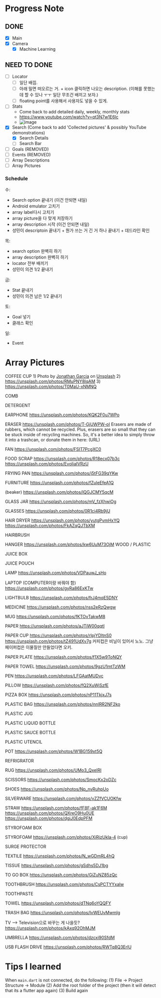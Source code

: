# Progress Note

## DONE
- [X] Main
- [X] Camera
     - [X] Machine Learning

## NEED TO DONE
- [ ] Locator
    - [ ] 일단 배낌. 
    - [ ] 아래 밀면 떠오르는 거. + icon 클릭하면 나오는 description. (이해를 못했는데 할 수 있나 ㅜㅜ 일단 무조건 배끼고 보자.)
    - [ ] floating point를 사용해서 사용자도 넣을 수 있게.
- [ ] Stats 
     - Come back to add detailed daily, weekly, monthly stats
     - https://www.youtube.com/watch?v=qt3N7w1E6lc
     - ![image](https://user-images.githubusercontent.com/68700599/90002144-e3c7a980-dc57-11ea-9189-6c7f356a478a.png)
- [X] Search (Come back to add 'Collected pictures' & possibly YouTube demonstrations)
     - [X] Search Details
     - [ ] Search Bar
- [ ] Goals (REMOVED)
- [ ] Events (REMOVED)
- [ ] Array Descriptions
- [ ] Array Pictures

### Schedule
수: 
- Search option 끝내기 (이건 안되면 내일)
- Android emulator 고치기
- array label다시 고치기
- array picture을 다 맞게 저장하기
- array description 시작 (이건 안되면 내일)
- 성민이 descriptoin 끝내기 + 뭔가 쓰는 거 긴 거 하나 끝내기 + 데드라인 확인

목:
- search option 완벽히 하기
- array description 완벽히 하기
- locator 전부 배끼기
- 성민이 의견 1/2 끝내기

금: 
- Stat 끝내기
- 성민이 의견 남은 1/2 끝내기 

토: 
- Goal 넣기
- 클래스 확인

일: 
- Event 

# Array Pictures


COFFEE CUP
1) 
<span>Photo by <a href="https://unsplash.com/@jonareem?utm_source=unsplash&amp;utm_medium=referral&amp;utm_content=creditCopyText">Jonathan Garcia</a> on <a href="https://unsplash.com/?utm_source=unsplash&amp;utm_medium=referral&amp;utm_content=creditCopyText">Unsplash</a></span>
2) 
https://unsplash.com/photos/RMuPNY8lqAM
3)
https://unsplash.com/photos/T0MaU-xNMNQ

COMB

DETERGENT

EARPHONE
https://unsplash.com/photos/KQK2F0u7WPo

ERASER
https://unsplash.com/photos/T-GjUWPW-oI
Erasers are made of rubbers, which cannot be recycled. Plus, erasers are so small that they can be stuck inside of recycling machines. So, it's a better idea to simply throw it into a trashcan, or donate them in here: (URL)

FAN
https://unsplash.com/photos/FSIT7PcgXC0

FOOD SCRAP
https://unsplash.com/photos/R18ecx07b3c
https://unsplash.com/photos/EvoIiaIVRzU

FRYING PAN
https://unsplash.com/photos/j5tFG39qYKw

FURNITURE
https://unsplash.com/photos/fZuleEfeA1Q

(beaker) https://unsplash.com/photos/lQGJCMY5qcM


GLASS JAR
https://unsplash.com/photos/mV_fzXhwiOg

GLASSES
https://unsplash.com/photos/0R1ci4Rb9jU

HAIR DRYER
https://unsplash.com/photos/yutgPvmHxYQ
https://unsplash.com/photos/FkAZqQJTbXM

HAIRBRUSH

HANGER
https://unsplash.com/photos/kw6UuM73OjM
WOOD / PLASTIC

JUICE BOX

JUICE POUCH

LAMP
https://unsplash.com/photos/VDPauwJ_sHo

LAPTOP (COMPUTER이랑 바꿔야 함)
https://unsplash.com/photos/gyRa86ExKTw

LIGHTBULB
https://unsplash.com/photos/frJ4mqE5DNY

MEDICINE
https://unsplash.com/photos/nss2eRzQwgw

MUG
https://unsplash.com/photos/fKTOvTakwM8

PAPER
https://unsplash.com/photos/aJTiW00qqtI

PAPER CUP
https://unsplash.com/photos/rlpjYDltnS0
https://unsplash.com/photos/tZ491UdXv7g
커피컵은 비닐이 있어서 노노. 그냥 페이퍼컵은 이물질만 안들었다면 오키.

PAPER PLATE
https://unsplash.com/photos/f1X5w9ToNQY

PAPER TOWEL
https://unsplash.com/photos/9gzU1mtTzWM

PEN
https://unsplash.com/photos/LFGAatMUDvc

PILLOW
https://unsplash.com/photos/fQ2XuWjSzfE

PIZZA BOX
https://unsplash.com/photos/nP11TkjxJ7s

PLASTIC BAG
https://unsplash.com/photos/nnlRR2NF2ko

PLASTIC JUG

PLASTIC LIQUID BOTTLE

PLASTIC SAUCE BOTTLE

PLASTIC UTENCIL

POT
https://unsplash.com/photos/W1BG159xt5Q

REFRIGRATOR

RUG
https://unsplash.com/photos/UMo3_QxeIRI

SCISSORS
https://unsplash.com/photos/SmocKx2oDZc

SHOES
https://unsplash.com/photos/Np_nvRuhpUo

SILVERWARE
https://unsplash.com/photos/vZZfVCUOKfw

STRAW
https://unsplash.com/photos/fF8F-ak1F6M
https://unsplash.com/photos/QXreO9Hu0UE
https://unsplash.com/photos/dgiJ0EdpPFM

STYROFOAM BOX

STYROFOAM
https://unsplash.com/photos/XiRjzUkIa-4 (cup)

SURGE PROTECTOR

TEXTILE
https://unsplash.com/photos/N_wGDmRL4hQ

TISSUE
https://unsplash.com/photos/gSdhs5DJ1bg

TO GO BOX
https://unsplash.com/photos/GiZuNZ85zQc

TOOTHBRUSH
https://unsplash.com/photos/CsPCTYYxalw

TOOTHPASTE

TOWEL
https://unsplash.com/photos/dTNq6oYQQFY

TRASH BAG
https://unsplash.com/photos/IvWEUvMwmlg

TV --> Television으로 바꾸는 게 나을듯?
https://unsplash.com/photos/kAxq92OhMJM

UMBRELLA
https://unsplash.com/photos/dzcxi90SfdM

USB FLASH DRIVE
https://unsplash.com/photos/RWTq8Q3ErlU

# Tips I learned

When `main.dart` is not connected, do the following:
(1) File -> Project Structure -> Module
(2) Add the root folder of the project (then it will detect that its a flutter app again)
(3) Build again

